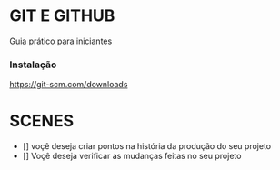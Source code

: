 # GIT E GITHUB

Guia prático para iniciantes

### Instalação 

https://git-scm.com/downloads

# SCENES

- [] voçê deseja criar pontos na história da produção do seu projeto
- [] Voçê deseja verificar as mudanças feitas no seu projeto

